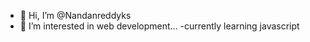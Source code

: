 - 👋 Hi, I’m @Nandanreddyks
- 👀 I’m interested in web development...
-currently learning javascript

<!---
Nandanreddyks/Nandanreddyks is a ✨ special ✨ repository because its `README.md` (this file) appears on your GitHub profile.
You can click the Preview link to take a look at your changes.
--->
